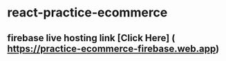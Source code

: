 # react-practice-ecommerce

## firebase live hosting link [Click Here] ( https://practice-ecommerce-firebase.web.app)
